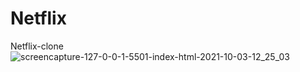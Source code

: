 # Netflix
Netflix-clone
![screencapture-127-0-0-1-5501-index-html-2021-10-03-12_25_03](https://user-images.githubusercontent.com/73417521/135743608-2a710b15-ac3e-4f5c-87b6-3768d4dd494f.jpg)
